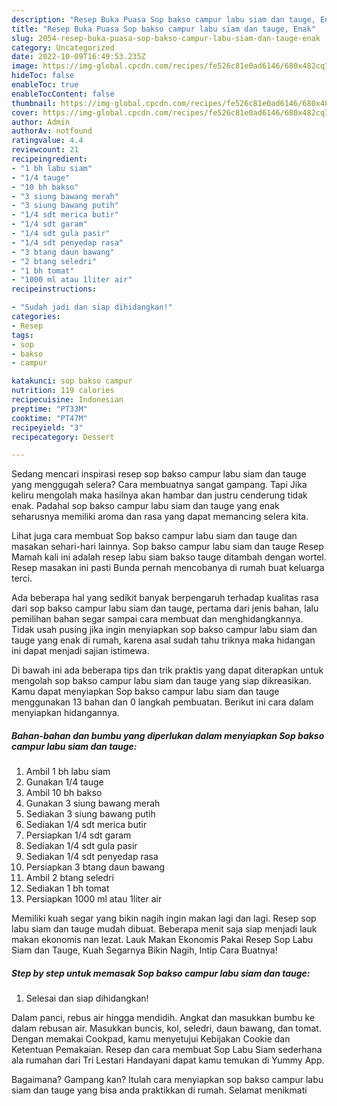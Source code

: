```yaml
---
description: "Resep Buka Puasa Sop bakso campur labu siam dan tauge, Enak"
title: "Resep Buka Puasa Sop bakso campur labu siam dan tauge, Enak"
slug: 2054-resep-buka-puasa-sop-bakso-campur-labu-siam-dan-tauge-enak
category: Uncategorized
date: 2022-10-09T16:49:53.235Z
image: https://img-global.cpcdn.com/recipes/fe526c81e0ad6146/680x482cq70/sop-bakso-campur-labu-siam-dan-tauge-foto-resep-utama.jpg
hideToc: false
enableToc: true
enableTocContent: false
thumbnail: https://img-global.cpcdn.com/recipes/fe526c81e0ad6146/680x482cq70/sop-bakso-campur-labu-siam-dan-tauge-foto-resep-utama.jpg
cover: https://img-global.cpcdn.com/recipes/fe526c81e0ad6146/680x482cq70/sop-bakso-campur-labu-siam-dan-tauge-foto-resep-utama.jpg
author: Admin
authorAv: notfound
ratingvalue: 4.4
reviewcount: 21
recipeingredient:
- "1 bh labu siam"
- "1/4 tauge"
- "10 bh bakso"
- "3 siung bawang merah"
- "3 siung bawang putih"
- "1/4 sdt merica butir"
- "1/4 sdt garam"
- "1/4 sdt gula pasir"
- "1/4 sdt penyedap rasa"
- "3 btang daun bawang"
- "2 btang seledri"
- "1 bh tomat"
- "1000 ml atau 1liter air"
recipeinstructions:

- "Sudah jadi dan siap dihidangkan!"
categories:
- Resep
tags:
- sop
- bakso
- campur

katakunci: sop bakso campur 
nutrition: 119 calories
recipecuisine: Indonesian
preptime: "PT33M"
cooktime: "PT47M"
recipeyield: "3"
recipecategory: Dessert

---
```



Sedang mencari inspirasi resep sop bakso campur labu siam dan tauge yang menggugah selera? Cara membuatnya sangat gampang. Tapi Jika keliru mengolah maka hasilnya akan hambar dan justru cenderung tidak enak. Padahal sop bakso campur labu siam dan tauge yang enak seharusnya memiliki aroma dan rasa yang dapat memancing selera kita.


Lihat juga cara membuat Sop bakso campur labu siam dan tauge dan masakan sehari-hari lainnya. Sop bakso campur labu siam dan tauge Resep Mamah kali ini adalah resep labu siam bakso tauge ditambah dengan wortel. Resep masakan ini pasti Bunda pernah mencobanya di rumah buat keluarga terci.

Ada beberapa hal yang sedikit banyak berpengaruh terhadap kualitas rasa dari sop bakso campur labu siam dan tauge, pertama dari jenis bahan, lalu pemilihan bahan segar sampai cara membuat dan menghidangkannya. Tidak usah pusing jika ingin menyiapkan sop bakso campur labu siam dan tauge yang enak di rumah, karena asal sudah tahu triknya maka hidangan ini dapat menjadi sajian istimewa.


Di bawah ini ada beberapa tips dan trik praktis yang dapat diterapkan untuk mengolah sop bakso campur labu siam dan tauge yang siap dikreasikan. Kamu dapat menyiapkan Sop bakso campur labu siam dan tauge menggunakan 13 bahan dan 0 langkah pembuatan. Berikut ini cara dalam menyiapkan hidangannya.

<!--inarticleads1-->

##### Bahan-bahan dan bumbu yang diperlukan dalam menyiapkan Sop bakso campur labu siam dan tauge:

1. Ambil 1 bh labu siam
1. Gunakan 1/4 tauge
1. Ambil 10 bh bakso
1. Gunakan 3 siung bawang merah
1. Sediakan 3 siung bawang putih
1. Sediakan 1/4 sdt merica butir
1. Persiapkan 1/4 sdt garam
1. Sediakan 1/4 sdt gula pasir
1. Sediakan 1/4 sdt penyedap rasa
1. Persiapkan 3 btang daun bawang
1. Ambil 2 btang seledri
1. Sediakan 1 bh tomat
1. Persiapkan 1000 ml atau 1liter air


Memiliki kuah segar yang bikin nagih ingin makan lagi dan lagi. Resep sop labu siam dan tauge mudah dibuat. Beberapa menit saja siap menjadi lauk makan ekonomis nan lezat. Lauk Makan Ekonomis Pakai Resep Sop Labu Siam dan Tauge, Kuah Segarnya Bikin Nagih, Intip Cara Buatnya! 

<!--inarticleads2-->

##### Step by step untuk memasak Sop bakso campur labu siam dan tauge:


1. Selesai dan siap dihidangkan!

Dalam panci, rebus air hingga mendidih. Angkat dan masukkan bumbu ke dalam rebusan air. Masukkan buncis, kol, seledri, daun bawang, dan tomat. Dengan memakai Cookpad, kamu menyetujui Kebijakan Cookie dan Ketentuan Pemakaian. Resep dan cara membuat Sop Labu Siam sederhana ala rumahan dari Tri Lestari Handayani dapat kamu temukan di Yummy App. 

Bagaimana? Gampang kan? Itulah cara menyiapkan sop bakso campur labu siam dan tauge yang bisa anda praktikkan di rumah. Selamat menikmati
